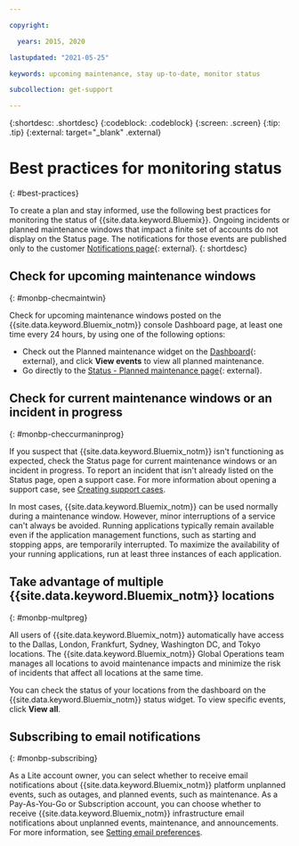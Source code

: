 ```yaml
---

copyright:

  years: 2015, 2020

lastupdated: "2021-05-25"

keywords: upcoming maintenance, stay up-to-date, monitor status

subcollection: get-support

---
```


{:shortdesc: .shortdesc}
{:codeblock: .codeblock}
{:screen: .screen}
{:tip: .tip}
{:external: target="_blank" .external}

# Best practices for monitoring status
{: #best-practices}

To create a plan and stay informed, use the following best practices for monitoring the status of {{site.data.keyword.Bluemix}}. Ongoing incidents or planned maintenance windows that impact a finite set of accounts do not display on the Status page. The notifications for those events are published only to the customer [Notifications page](https://{DomainName}/notifications){: external}.
{: shortdesc}


## Check for upcoming maintenance windows
{: #monbp-checmaintwin}

Check for upcoming maintenance windows posted on the {{site.data.keyword.Bluemix_notm}} console Dashboard page, at least one time every 24 hours, by using one of the following options:

* Check out the Planned maintenance widget on the [Dashboard](https://{DomainName}){: external}, and click **View events** to view all planned maintenance.
* Go directly to the [Status - Planned maintenance page](https://{DomainName}/status?selected=maintenance){: external}.


## Check for current maintenance windows or an incident in progress
{: #monbp-checcurmaninprog}

If you suspect that {{site.data.keyword.Bluemix_notm}} isn't functioning as expected, check the Status page for current maintenance windows or an incident in progress. To report an incident that isn't already listed on the Status page, open a support case. For more information about opening a support case, see [Creating support cases](/docs/get-support?topic=get-support-open-case).  

In most cases, {{site.data.keyword.Bluemix_notm}} can be used normally during a maintenance window. However, minor interruptions of a service can't always be avoided. Running applications typically remain available even if the application management functions, such as starting and stopping apps, are temporarily interrupted. To maximize the availability of your running applications, run at least three instances of each application.


## Take advantage of multiple {{site.data.keyword.Bluemix_notm}} locations
{: #monbp-multpreg}

All users of {{site.data.keyword.Bluemix_notm}} automatically have access to the Dallas, London, Frankfurt, Sydney, Washington DC, and Tokyo locations. The {{site.data.keyword.Bluemix_notm}} Global Operations team manages all locations to avoid maintenance impacts and minimize the risk of incidents that affect all locations at the same time. 

You can check the status of your locations from the dashboard on the {{site.data.keyword.Bluemix_notm}} status widget. To view specific events, click **View all**. 


## Subscribing to email notifications
{: #monbp-subscribing}

As a Lite account owner, you can select whether to receive email notifications about {{site.data.keyword.Bluemix_notm}} platform unplanned events, such as outages, and planned events, such as maintenance. As a Pay-As-You-Go or Subscription account, you can choose whether to receive {{site.data.keyword.Bluemix_notm}} infrastructure email notifications about unplanned events, maintenance, and announcements. For more information, see [Setting email preferences](/docs/account?topic=account-email-prefs).



